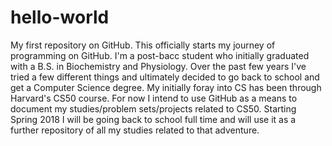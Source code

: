 # hello-world
My first repository on GitHub.
This officially starts my journey of programming on GitHub.  I'm a post-bacc student who initially graduated with a B.S. in Biochemistry and Physiology.  Over the past few years I've tried a few different things and ultimately decided to go back to school and get a Computer Science degree.  My initially foray into CS has been through Harvard's CS50 course.  For now I intend to use GitHub as a means to document my studies/problem sets/projects related to CS50.  Starting Spring 2018 I will be going back to school full time and will use it as a further repository of all my studies related to that adventure.
